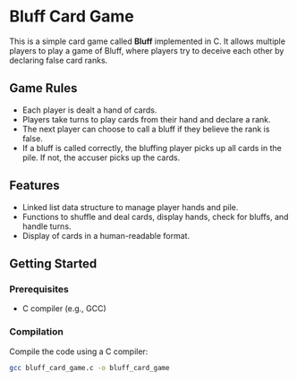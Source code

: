 # Bluff Card Game

This is a simple card game called **Bluff** implemented in C. It allows multiple players to play a game of Bluff, where players try to deceive each other by declaring false card ranks.

## Game Rules
- Each player is dealt a hand of cards.
- Players take turns to play cards from their hand and declare a rank.
- The next player can choose to call a bluff if they believe the rank is false.
- If a bluff is called correctly, the bluffing player picks up all cards in the pile. If not, the accuser picks up the cards.

## Features
- Linked list data structure to manage player hands and pile.
- Functions to shuffle and deal cards, display hands, check for bluffs, and handle turns.
- Display of cards in a human-readable format.

## Getting Started

### Prerequisites
- C compiler (e.g., GCC)

### Compilation
Compile the code using a C compiler:

```bash
gcc bluff_card_game.c -o bluff_card_game
